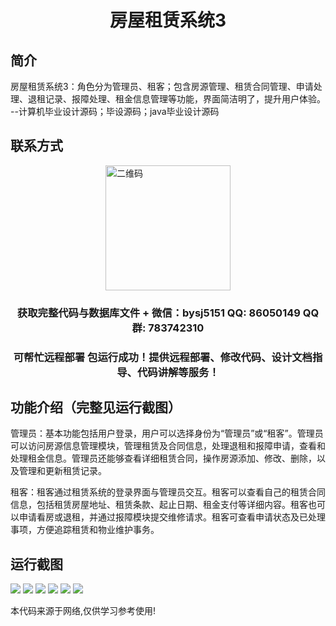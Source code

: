 <p><h1 align="center">房屋租赁系统3</h1></p>

## 简介
房屋租赁系统3：角色分为管理员、租客；包含房源管理、租赁合同管理、申请处理、退租记录、报障处理、租金信息管理等功能，界面简洁明了，提升用户体验。    --计算机毕业设计源码；毕设源码；java毕业设计源码


## 联系方式
<img src="https://bs-1329754181.cos.ap-shanghai.myqcloud.com/wx.jpg" alt="二维码" style="display: block; margin: 0 auto;" width="200px">
<p><h3 align="center">获取完整代码与数据库文件 + 微信：bysj5151 QQ: 86050149 QQ群: 783742310</h3></p>
<p><h3 align="center">可帮忙远程部署 包运行成功！提供远程部署、修改代码、设计文档指导、代码讲解等服务！</h3></p>

## 功能介绍（完整见运行截图）
管理员：基本功能包括用户登录，用户可以选择身份为“管理员”或“租客”。管理员可以访问房源信息管理模块，管理租赁及合同信息，处理退租和报障申请，查看和处理租金信息。管理员还能够查看详细租赁合同，操作房源添加、修改、删除，以及管理和更新租赁记录。

租客：租客通过租赁系统的登录界面与管理员交互。租客可以查看自己的租赁合同信息，包括租赁房屋地址、租赁条款、起止日期、租金支付等详细内容。租客也可以申请看房或退租，并通过报障模块提交维修请求。租客可查看申请状态及已处理事项，方便追踪租赁和物业维护事务。


## 运行截图
![](imgs/588112-20210306074957398-857636567.jpg)
![](imgs/588112-20210306075005385-687600546.jpg)
![](imgs/588112-20210306075019491-1101053197.jpg)
![](imgs/588112-20210306075026642-1565250698.jpg)
![](imgs/588112-20210306075033671-1511562914.jpg)
![](imgs/588112-20210306075049421-1506732928.jpg)

<p>本代码来源于网络,仅供学习参考使用!</p>
